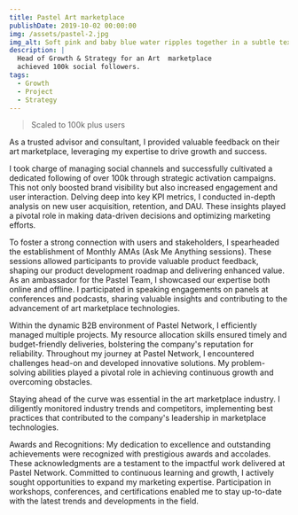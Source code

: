 ```yaml
---
title: Pastel Art marketplace
publishDate: 2019-10-02 00:00:00
img: /assets/pastel-2.jpg
img_alt: Soft pink and baby blue water ripples together in a subtle texture.
description: |
  Head of Growth & Strategy for an Art  marketplace
  achieved 100k social followers.
tags:
  - Growth
  - Project 
  - Strategy
---
```

>Scaled to 100k plus users

As a trusted advisor and consultant, I provided valuable feedback on their art marketplace, leveraging my expertise to drive growth and success.

I took charge of managing social channels and successfully cultivated a dedicated following of over 100k through strategic activation campaigns. This not only boosted brand visibility but also increased engagement and user interaction. Delving deep into key KPI metrics, I conducted in-depth analysis on new user acquisition, retention, and DAU. These insights played a pivotal role in making data-driven decisions and optimizing marketing efforts.

To foster a strong connection with users and stakeholders, I spearheaded the establishment of Monthly AMAs (Ask Me Anything sessions). These sessions allowed participants to provide valuable product feedback, shaping our product development roadmap and delivering enhanced value. As an ambassador for the Pastel Team, I showcased our expertise both online and offline. I participated in speaking engagements on panels at conferences and podcasts, sharing valuable insights and contributing to the advancement of art marketplace technologies.

Within the dynamic B2B environment of Pastel Network, I efficiently managed multiple projects. My resource allocation skills ensured timely and budget-friendly deliveries, bolstering the company's reputation for reliability. Throughout my journey at Pastel Network, I encountered challenges head-on and developed innovative solutions. My problem-solving abilities played a pivotal role in achieving continuous growth and overcoming obstacles.

Staying ahead of the curve was essential in the art marketplace industry. I diligently monitored industry trends and competitors, implementing best practices that contributed to the company's leadership in marketplace technologies.

Awards and Recognitions:
My dedication to excellence and outstanding achievements were recognized with prestigious awards and accolades. These acknowledgments are a testament to the impactful work delivered at Pastel Network. Committed to continuous learning and growth, I actively sought opportunities to expand my marketing expertise. Participation in workshops, conferences, and certifications enabled me to stay up-to-date with the latest trends and developments in the field.

